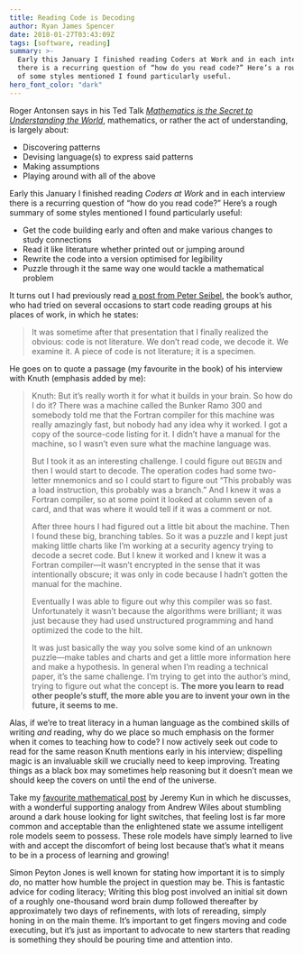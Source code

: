 ```yaml
---
title: Reading Code is Decoding
author: Ryan James Spencer
date: 2018-01-27T03:43:09Z
tags: [software, reading]
summary: >-
  Early this January I finished reading Coders at Work and in each interview
  there is a recurring question of “how do you read code?” Here’s a rough summary
  of some styles mentioned I found particularly useful.
hero_font_color: "dark"
---
```


Roger Antonsen says in his Ted Talk [*Mathematics is
the Secret to Understanding the
World*](https://www.ted.com/talks/roger_antonsen_math_is_the_hidden_secret_to_understanding_the_world),
mathematics, or rather the act of understanding, is largely about:


- Discovering patterns
- Devising language(s) to express said patterns
- Making assumptions
- Playing around with all of the above

Early this January I finished reading *Coders at Work* and in each interview
there is a recurring question of “how do you read code?” Here’s a rough summary
of some styles mentioned I found particularly useful:


- Get the code building early and often and make various changes to study
  connections
- Read it like literature whether printed out or jumping around
- Rewrite the code into a version optimised for legibility
- Puzzle through it the same way one would tackle a mathematical problem

It turns out I had previously read [a post from Peter
Seibel](http://www.gigamonkeys.com/code-reading/), the book’s author, who had
tried on several occasions to start code reading groups at his places of work,
in which he states:


> It was sometime after that presentation that I finally realized the obvious:
> code is not literature. We don’t read code, we decode it. We examine it. A
> piece of code is not literature; it is a specimen.

He goes on to quote a passage (my favourite in the book) of his interview with
Knuth (emphasis added by me):


> Knuth: But it’s really worth it for what it builds in your brain. So how do I
> do it? There was a machine called the Bunker Ramo 300 and somebody told me
> that the Fortran compiler for this machine was really amazingly fast, but
> nobody had any idea why it worked. I got a copy of the source-code listing
> for it. I didn’t have a manual for the machine, so I wasn’t even sure what
> the machine language was.
>
> But I took it as an interesting challenge. I could figure out `BEGIN` and
> then I would start to decode. The operation codes had some two-letter
> mnemonics and so I could start to figure out “This probably was a load
> instruction, this probably was a branch.” And I knew it was a Fortran
> compiler, so at some point it looked at column seven of a card, and that was
> where it would tell if it was a comment or not.
>
> After three hours I had figured out a little bit about the machine. Then I
> found these big, branching tables. So it was a puzzle and I kept just making
> little charts like I’m working at a security agency trying to decode a secret
> code. But I knew it worked and I knew it was a Fortran compiler—it wasn’t
> encrypted in the sense that it was intentionally obscure; it was only in code
> because I hadn’t gotten the manual for the machine.
>
> Eventually I was able to figure out why this compiler was so fast.
> Unfortunately it wasn’t because the algorithms were brilliant; it was just
> because they had used unstructured programming and hand optimized the code to
> the hilt.
>
> It was just basically the way you solve some kind of an unknown puzzle—make
> tables and charts and get a little more information here and make a
> hypothesis. In general when I’m reading a technical paper, it’s the same
> challenge. I’m trying to get into the author’s mind, trying to figure out
> what the concept is. **The more you learn to read other people’s stuff, the
> more able you are to invent your own in the future, it seems to me.**

Alas, if we’re to treat literacy in a human language as the combined skills of
writing *and* reading, why do we place so much emphasis on the former when it
comes to teaching how to code? I now actively seek out code to read for the
same reason Knuth mentions early in his interview; dispelling magic is an
invaluable skill we crucially need to keep improving. Treating things as a
black box may sometimes help reasoning but it doesn’t mean we should keep the
covers on until the end of the universe.

Take my [favourite mathematical
post](https://j2kun.svbtle.com/mathematicians-are-chronically-lost-and-confused)
by Jeremy Kun in which he discusses, with a wonderful supporting analogy from
Andrew Wiles about stumbling around a dark house looking for light switches,
that feeling lost is far more common and acceptable than the enlightened state
we assume intelligent role models seem to possess. These role models have
simply learned to live with and accept the discomfort of being lost because
that’s what it means to be in a process of learning and growing!

Simon Peyton Jones is well known for stating how important it is to simply
*do*, no matter how humble the project in question may be. This is fantastic
advice for coding literacy; Writing this blog post involved an initial sit down
of a roughly one-thousand word brain dump followed thereafter by approximately
two days of refinements, with lots of rereading, simply honing in on the main
theme. It’s important to get fingers moving and code executing, but it’s just
as important to advocate to new starters that reading is something they should
be pouring time and attention into.

